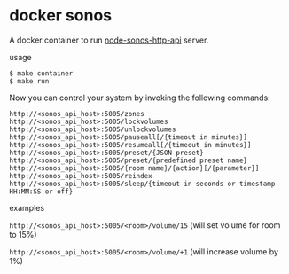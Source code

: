 docker sonos
===

A docker container to run [node-sonos-http-api](https://github.com/jishi/node-sonos-http-api) server.

usage

	$ make container
	$ make run


Now you can control your system by invoking the following commands:

	http://<sonos_api_host>:5005/zones
	http://<sonos_api_host>:5005/lockvolumes
	http://<sonos_api_host>:5005/unlockvolumes
	http://<sonos_api_host>:5005/pauseall[/{timeout in minutes}]
	http://<sonos_api_host>:5005/resumeall[/{timeout in minutes}]
	http://<sonos_api_host>:5005/preset/{JSON preset}
	http://<sonos_api_host>:5005/preset/{predefined preset name}
	http://<sonos_api_host>:5005/{room name}/{action}[/{parameter}]
	http://<sonos_api_host>:5005/reindex
	http://<sonos_api_host>:5005/sleep/{timeout in seconds or timestamp HH:MM:SS or off}

examples

`http://<sonos_api_host>:5005/<room>/volume/15`
(will set volume for room to 15%)

`http://<sonos_api_host>:5005/<room>/volume/+1`
(will increase volume by 1%)
